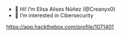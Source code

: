 - 👋 Hi! I’m Elisa Alises Núñez (@Creanyx0)
- 👀 I’m interested in Cibersecurity

https://app.hackthebox.com/profile/1071401




